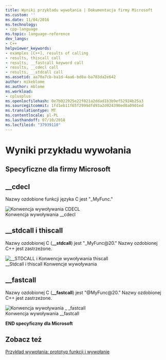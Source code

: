 ```yaml
---
title: Wyniki przykładu wywołania | Dokumentacja firmy Microsoft
ms.custom: ''
ms.date: 11/04/2016
ms.technology:
- cpp-language
ms.topic: language-reference
dev_langs:
- C++
helpviewer_keywords:
- examples [C++], results of calling
- results, thiscall call
- results, __fastcall keyword call
- results, __cdecl call
- results, __stdcall call
ms.assetid: aa70a7cb-ba1d-4aa6-bd0a-ba783da2e642
author: mikeblome
ms.author: mblome
ms.workload:
- cplusplus
ms.openlocfilehash: 0e7b022925e22f021a2ddad1b3b9ef52924b25a3
ms.sourcegitcommit: 1fd1eb11f65f2999dfd93a2d924390ed0a0901ed
ms.translationtype: MT
ms.contentlocale: pl-PL
ms.lasthandoff: 07/10/2018
ms.locfileid: "37939110"
---
```

# <a name="results-of-calling-example"></a>Wyniki przykładu wywołania
## <a name="microsoft-specific"></a>Specyficzne dla firmy Microsoft  
  
## <a name="cdecl"></a>__cdecl  
 Nazwy ozdobione funkcji języka C jest "_MyFunc."  
  
 ![Konwencja wywoływania CDECL](../cpp/media/vc37i01.gif "vc37I01")  
Konwencja wywoływania __cdecl  
  
## <a name="stdcall-and-thiscall"></a>__stdcall i thiscall  
 Nazwy ozdobionej C (**__stdcall**) jest "_MyFunc@20." Nazwy ozdobionej C++ jest zastrzeżone.  
  
 ![&#95;&#95;STDCALL i Konwencje wywoływania thiscall](../cpp/media/vc37i02.gif "vc37I02")  
__Stdcall i thiscall Konwencje wywoływania  
  
## <a name="fastcall"></a>__fastcall  
 Nazwy ozdobionej C (**__fastcall**) jest "@MyFunc@20." Nazwy ozdobionej C++ jest zastrzeżone.  
  
 ![Konwencja wywoływania &#95; &#95;fastcall](../cpp/media/vc37i03.gif "vc37I03")  
Konwencja wywoływania __fastcall  
  
**END specyficzny dla Microsoft**  
  
## <a name="see-also"></a>Zobacz też  
 [Przykład wywołania: prototyp funkcji i wywołanie](../cpp/calling-example-function-prototype-and-call.md)
